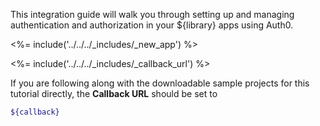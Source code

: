 This integration guide will walk you through setting up and managing authentication and authorization in your ${library} apps using Auth0.

<%= include('../../../_includes/_new_app') %>

<%= include('../../../_includes/_callback_url') %>

If you are following along with the downloadable sample projects for this tutorial directly, the **Callback URL** should be set to

```bash
${callback}
```